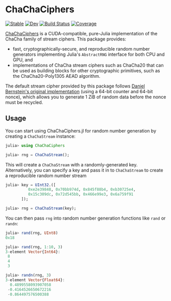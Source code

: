 # ChaChaCiphers

[![Stable](https://img.shields.io/badge/docs-stable-blue.svg)](https://kernelmethod.github.io/ChaChaCiphers.jl/stable)
[![Dev](https://img.shields.io/badge/docs-dev-blue.svg)](https://kernelmethod.github.io/ChaChaCiphers.jl/dev)
[![Build Status](https://github.com/kernelmethod/ChaChaCiphers.jl/actions/workflows/CI.yml/badge.svg?branch=main)](https://github.com/kernelmethod/ChaChaCiphers.jl/actions/workflows/CI.yml?query=branch%3Amain)
[![Coverage](https://codecov.io/gh/kernelmethod/ChaChaCiphers.jl/branch/main/graph/badge.svg)](https://codecov.io/gh/kernelmethod/ChaChaCiphers.jl)

[ChaChaCiphers](https://github.com/kernelmethod/ChaChaCiphers.jl) is a
CUDA-compatible, pure-Julia implementation of the ChaCha family of stream
ciphers. This package provides:

- fast, cryptographically-secure, and reproducible random number generators
  implementing Julia's `AbstractRNG` interface for both CPU and GPU, and
- implementations of ChaCha stream ciphers such as ChaCha20 that can be used as
  building blocks for other cryptographic primitives, such as the
  ChaCha20-Poly1305 AEAD algorithm.

The default stream cipher provided by this package follows [Daniel Bernstein's
original implementation](https://cr.yp.to/chacha.html) (using a 64-bit counter
and 64-bit nonce), which allows you to generate 1 ZiB of random data before the
nonce must be recycled.

## Usage

You can start using ChaChaCiphers.jl for random number generation by creating a
`ChaChaStream` instance:

```julia
julia> using ChaChaCiphers

julia> rng = ChaChaStream();
```

This will create a `ChaChaStream` with a randomly-generated key. Alternatively,
you can specify a key and pass it in to `ChaChaStream` to create a reproducible
random number stream

```julia
julia> key = UInt32.([
          0xe2e39848, 0x70bb974d, 0x845f88b4, 0xb30725e4,
          0x15c309dc, 0x72d545bb, 0x466e99e3, 0x6a759f91
       ]);

julia> rng = ChaChaStream(key);
```

You can then pass `rng` into random number generation functions like `rand` or
`randn`:

```julia
julia> rand(rng, UInt8)
0x18

julia> rand(rng, 1:10, 3)
3-element Vector{Int64}:
 8
 4
 3

julia> randn(rng, 3)
3-element Vector{Float64}:
  0.4899558093907058
 -0.4164526650672216
 -0.864497576500388
```

